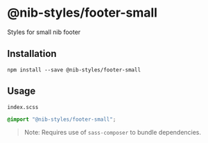 # @nib-styles/footer-small

Styles for small nib footer

## Installation

    npm install --save @nib-styles/footer-small
    
## Usage

`index.scss`
```scss
@import "@nib-styles/footer-small";
```
> Note: Requires use of `sass-composer` to bundle dependencies.
